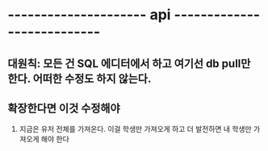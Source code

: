 # --------------------- api ---------------------------

## 대원칙: 모든 건 SQL 에디터에서 하고 여기선 db pull만 한다. 어떠한 수정도 하지 않는다.

## 확장한다면 이것 수정해야
1. 지금은 유저 전체를 가져온다.
    이걸 학생만 가져오게 하고
    더 발전하면 내 학생만 가져오게 해야 한다
    